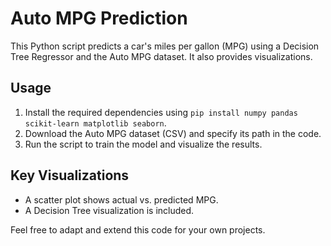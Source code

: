 # Auto MPG Prediction

This Python script predicts a car's miles per gallon (MPG) using a Decision Tree Regressor and the Auto MPG dataset. It also provides visualizations.

## Usage

1. Install the required dependencies using `pip install numpy pandas scikit-learn matplotlib seaborn`.
2. Download the Auto MPG dataset (CSV) and specify its path in the code.
3. Run the script to train the model and visualize the results.

## Key Visualizations

- A scatter plot shows actual vs. predicted MPG.
- A Decision Tree visualization is included.

Feel free to adapt and extend this code for your own projects.

